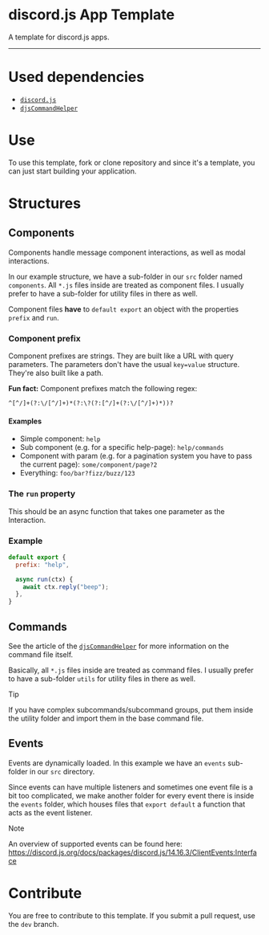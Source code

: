 # discord.js App Template
A template for discord.js apps.

------

# Used dependencies

- [`discord.js`](https://discord.js.org/)
- [`djsCommandHelper`](https://github.com/The-LukeZ/djsCommandHelper)


# Use

To use this template, fork or clone repository and since it's a template, you can just start building your application.


# Structures

## Components

Components handle message component interactions, as well as modal interactions.

In our example structure, we have a sub-folder in our `src` folder named `components`. All `*.js` files inside are treated as component files. I usually prefer to have a sub-folder for utility files in there as well.

Component files **have** to `default export` an object with the properties `prefix` and `run`.

### Component prefix

Component prefixes are strings. They are built like a URL with query parameters.
The parameters don't have the usual `key=value` structure. They're also built like a path.

**Fun fact:** Component prefixes match the following regex:
```regex
^[^/]+(?:\/[^/]+)*(?:\?(?:[^/]+(?:\/[^/]+)*))?
```
 
#### Examples

- Simple component: `help`
- Sub component (e.g. for a specific help-page): `help/commands`
- Component with param (e.g. for a pagination system you have to pass the current page): `some/component/page?2`
- Everything: `foo/bar?fizz/buzz/123`


### The `run` property

This should be an async function that takes one parameter as the Interaction.

### Example

```js
default export {
  prefix: "help",

  async run(ctx) {
    await ctx.reply("beep");
  },
}
```


## Commands

See the article of the [`djsCommandHelper`](https://github.com/The-LukeZ/djsCommandHelper?tab=readme-ov-file#the-command-file) for more information on the command file itself.

Basically, all `*.js` files inside are treated as command files. I usually prefer to have a sub-folder `utils` for utility files in there as well.

> [!TIP]
> If you have complex subcommands/subcommand groups, put them inside the utility folder and import them in the base command file.


## Events

Events are dynamically loaded. In this example we have an `events` sub-folder in our `src` directory.

Since events can have multiple listeners and sometimes one event file is a bit too complicated, we make another folder for every event there is inside the `events` folder, which houses files that `export default` a function that acts as the event listener.

> [!NOTE]
> An overview of supported events can be found here: https://discord.js.org/docs/packages/discord.js/14.16.3/ClientEvents:Interface

# Contribute

You are free to contribute to this template. If you submit a pull request, use the `dev` branch.
